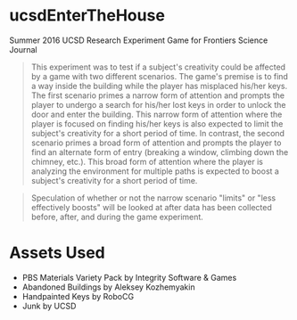 # ucsdEnterTheHouse
Summer 2016 UCSD Research Experiment Game for Frontiers Science Journal

 > This experiment was to test if a subject's creativity could be affected by a game with two different scenarios. The game's premise is to find a way inside the building while the player has misplaced his/her keys. The first scenario primes a narrow form of attention and prompts the player to undergo a search for his/her lost keys in order to unlock the door and enter the building. This narrow form of attention where the player is focused on finding his/her keys is also expected to limit the subject's creativity for a short period of time. In contrast, the second scenario primes a broad form of attention and prompts the player to find an alternate form of entry (breaking a window, climbing down the chimney, etc.). This broad form of attention where the player is analyzing the environment for multiple paths is expected to boost a subject's creativity for a short period of time. 
  
 > Speculation of whether or not the narrow scenario "limits" or "less effectively boosts" will be looked at after data has been collected before, after, and during the game experiment.

# Assets Used
* PBS Materials Variety Pack by Integrity Software & Games 
* Abandoned Buildings by Aleksey Kozhemyakin 
* Handpainted Keys by RoboCG 
* Junk by UCSD
